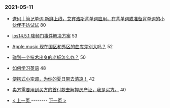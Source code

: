 ### 2021-05-11 
- [送码｜简记单词 新鲜上线，艾宾浩斯背单词应用，在背单词或准备背单词的小伙伴不妨试试](https://www.v2ex.com/t/776138) 80
- [ios14.5.1 降频门事件解决方案](https://www.v2ex.com/t/776118) 53
- [Apple music 现在国区和外区的曲库差别大吗？](https://www.v2ex.com/t/776154) 52
- [碰到一个技术出身的老板怎么办？](https://www.v2ex.com/t/776161) 50
- [如何学习英语](https://www.v2ex.com/t/776179) 48
- [便携式小空调，为你的夏日带去清凉！](https://www.v2ex.com/t/776124) 42
- [卖方需要用到买方的首付款去解押房产证，我是买方。](https://www.v2ex.com/t/776147) 40 

- [ < 上一页 ](https://github.com/able8/v2ex-hot-record/blob/master/2021-05-10.md) -------- [ 下一页 > ](https://github.com/able8/v2ex-hot-record/blob/master/2021-05-12.md)